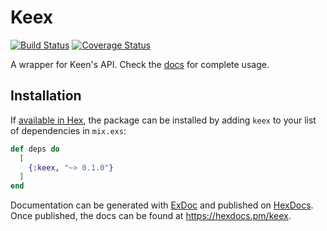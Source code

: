# Keex

[![Build Status](https://github.com/dennym/keex/actions/workflows/test-coverage.yml/badge.svg)](https://github.com/dennym/keex/actions)
[![Coverage Status](https://coveralls.io/repos/github/dennym/keex/badge.svg?branch=master)](https://coveralls.io/github/dennym/keex?branch=master)


A wrapper for Keen's API. Check the [docs](xxxx) for complete usage.

## Installation

If [available in Hex](https://hex.pm/docs/publish), the package can be installed
by adding `keex` to your list of dependencies in `mix.exs`:

```elixir
def deps do
  [
    {:keex, "~> 0.1.0"}
  ]
end
```

Documentation can be generated with [ExDoc](https://github.com/elixir-lang/ex_doc)
and published on [HexDocs](https://hexdocs.pm). Once published, the docs can
be found at <https://hexdocs.pm/keex>.
